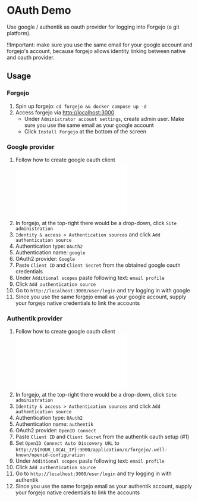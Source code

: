 # OAuth Demo

Use google / authentik as oauth provider for logging into Forgejo (a git platform).

!!Important: make sure you use the same email for your google account and forgejo's account, because forgejo allows identity linking between native and oauth provider.

## Usage

### Forgejo

1. Spin up forgejo: `cd forgejo && docker compose up -d`
2. Access forgejo via <http://localhost:3000>
   - Under `Administrator account settings`, create admin user. Make sure you use the same email as your google account
   - Click `Install Forgejo` at the bottom of the screen

### Google provider

1. Follow how to create google oauth client ![here](./oauth-providers/google/README.md)
2. In forgejo, at the top-right there would be a drop-down, click `Site administration`
3. `Identity & access > Authentication sources` and click `Add authentication source`
4. Authentication type: `OAuth2`
5. Authentication name: `google`
6. OAuth2 provider: `Google`
7. Paste `Client ID` and `Client Secret` from the obtained google oauth credentials
8. Under `Additional scopes` paste following text: `email profile`
9. Click `Add authentication source`
10. Go to `http://localhost:3000/user/login` and try logging in with google
11. Since you use the same forgejo email as your google account, supply your forgejo native credentials to link the accounts


### Authentik provider

1. Follow how to create google oauth client ![here](./oauth-providers/authentik/README.md)
2. In forgejo, at the top-right there would be a drop-down, click `Site administration`
3. `Identity & access > Authentication sources` and click `Add authentication source`
4. Authentication type: `OAuth2`
5. Authentication name: `authentik`
6. OAuth2 provider: `OpenID Connect`
7. Paste `Client ID` and `Client Secret` from the authentik oauth setup (#1)
8. Set `OpenID Connect Auto Discovery URL` to `http://${YOUR_LOCAL_IP}:9000/application/o/forgejo/.well-known/openid-configuration`
9. Under `Additional scopes` paste following text: `email profile`
10. Click `Add authentication source`
11. Go to `http://localhost:3000/user/login` and try logging in with authentik
12. Since you use the same forgejo email as your authentik account, supply your forgejo native credentials to link the accounts
